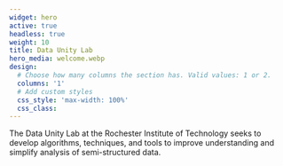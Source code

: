 ```yaml
---
widget: hero
active: true
headless: true
weight: 10
title: Data Unity Lab
hero_media: welcome.webp
design:
  # Choose how many columns the section has. Valid values: 1 or 2.
  columns: '1'
  # Add custom styles
  css_style: 'max-width: 100%'
  css_class:
---
```

The Data Unity Lab at the Rochester Institute of Technology seeks to develop algorithms, techniques, and tools to improve understanding and simplify analysis of semi-structured data.
